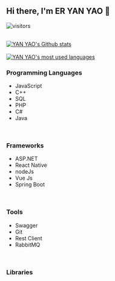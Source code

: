 ## Hi there, I'm ER YAN YAO 👋

<div>

  ![visitors](https://visitor-badge.glitch.me/badge?page_id=eryanyao.visitor-badge)

</div>

<br/>

<div>
  <a href="https://github.com/eryanyao/eryanyao">
    <img src="https://my-stats-dxc5zyis5.vercel.app/api?username=eryanyao&show_icons=true&theme=gruvbox&count_private=true&hide_title=true" alt="YAN YAO's Github stats" />
  </a>
</div>

<br/>
<div>
  <a href="https://github.com/eryanyao/eryanyao">
    <img src="https://my-stats-dxc5zyis5.vercel.app/api/top-langs/?username=eryanyao&langs_count=6&layout=compact&theme=gruvbox&count_private=true&hide_title=true" alt="YAN YAO's most used languages" />
  </a>
</div>

<div align="left">

  ### Programming Languages
  - JavaScript
  - C++
  - SQL
  - PHP
  - C#
  - Java
  
</div>

<br />

<div align="left">

  ### Frameworks
  - ASP.NET
  - React Native
  - nodeJs
  - Vue Js
  - Spring Boot

</div>

<br />

<div align="left">

  ### Tools
  - Swagger
  - Git
  - Rest Client
  - RabbitMQ
  

</div>

<br />

<div align="left">

  ### Libraries



</div>
